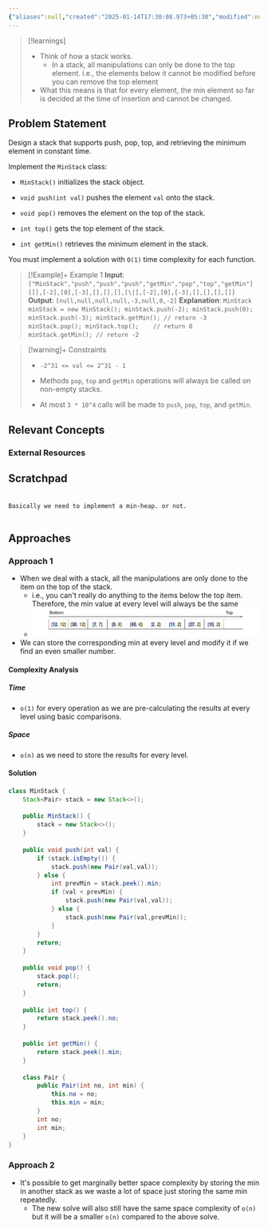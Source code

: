 ```yaml
---
{"aliases":null,"created":"2025-01-14T17:30:08.973+05:30","modified":null,"completed":true,"redo":true,"Perfect":false,"publish":true,"Description":null,"leetcode-index":155,"link":"https://leetcode.com/problems/min-stack","difficulty":"Medium","tags":["leetcode/stack","leetcode/design","programming/practice","leetcode/build-data-structure"],"date created":"2025-01-03T19:48","date modified":"2025-01-14T17:30","PassFrontmatter":true,"updated":"2025-01-14T17:30:08.973+05:30"}
---
```



> [!learnings]
> - Think of how a stack works.
> 	- In a stack, all manipulations can only be done to the top element. i.e., the elements below it cannot be modified before you can remove the top element
> - What this means is that for every element, the min element so far is decided at the time of insertion and cannot be changed.
## Problem Statement

Design a stack that supports push, pop, top, and retrieving the minimum element in constant time.

Implement the `MinStack` class:

	
- `MinStack()` initializes the stack object.
	
- `void push(int val)` pushes the element `val` onto the stack.
	
- `void pop()` removes the element on the top of the stack.
	
- `int top()` gets the top element of the stack.
	
- `int getMin()` retrieves the minimum element in the stack.

You must implement a solution with `O(1)` time complexity for each function.

 

>[!Example]+ Example 1
>**Input**: `["MinStack","push","push","push","getMin","pop","top","getMin"]
[[],[-2],[0],[-3],[],[],[],[\|],[-2],[0],[-3],[],[],[],[]]`
>**Output**: `[null,null,null,null,-3,null,0,-2]`
>**Explanation**: `MinStack minStack = new MinStack();
>minStack.push(-2);
>minStack.push(0);
>minStack.push(-3);
>minStack.getMin(); // return -3
>minStack.pop();
>minStack.top();    // return 0
>minStack.getMin(); // return -2
>`

>[!warning]+ Constraints
>- `-2^31 <= val <= 2^31 - 1`
>
>- Methods `pop`, `top` and `getMin` operations will always be called on non-empty stacks.
>
>- At most `3 * 10^4` calls will be made to `push`, `pop`, `top`, and `getMin`.

## Relevant Concepts

### External Resources

## Scratchpad
```

Basically we need to implement a min-heap. or not.


```
## Approaches
### Approach 1
- When we deal with a stack, all the manipulations are only done to the item on the top of the stack.
	- i.e., you can't really do anything to the items below the top item. Therefore, the min value at every level will always be the same
	- ![Pasted image 20250111083959.png](../../../../02-Areas/DSA/Leetcode/Medium/attachments/Pasted%20image%2020250111083959.png)
- We can store the corresponding min at every level and modify it if we find an even smaller number.
#### Complexity Analysis
##### Time
- `o(1)` for every operation as we are pre-calculating the results at every level using basic comparisons.
##### Space
- `o(n)` as we need to store the results for every level.
#### Solution
```Java
class MinStack {
    Stack<Pair> stack = new Stack<>();

    public MinStack() {
        stack = new Stack<>();
    }
    
    public void push(int val) {
        if (stack.isEmpty()) {
            stack.push(new Pair(val,val));
        } else {
            int prevMin = stack.peek().min;
            if (val < prevMin) {
                stack.push(new Pair(val,val));
            } else {
                stack.push(new Pair(val,prevMin));
            }
        }
        return;
    }
    
    public void pop() {
        stack.pop();
        return;
    }
    
    public int top() {
        return stack.peek().no;
    }
    
    public int getMin() {
        return stack.peek().min;
    }

    class Pair {
        public Pair(int no, int min) {
            this.no = no;
            this.min = min;
        }
        int no;
        int min;
    }
}
```

### Approach 2
- It's possible to get marginally better space complexity by storing the min in another stack as we waste a lot of space just storing the same min repeatedly.
	- The new solve will also still have the same space complexity of `o(n)` but it will be a smaller `o(n)` compared to the above solve.
